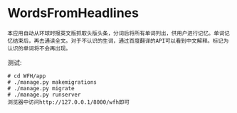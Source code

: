 # WordsFromHeadlines
    本应用自动从环球时报英文版抓取头版头条，分词后将所有单词列出，供用户进行记忆。单词记忆结束后，再去通读全文。对于不认识的生词，通过百度翻译的API可以看到中文解释。标记为认识的单词将不会再出现。

测试:
    
    # cd WFH/app
    # ./manage.py makemigrations
    # ./manage.py migrate
    # ./manage.py runserver
    浏览器中访问http://127.0.0.1/8000/wfh即可
